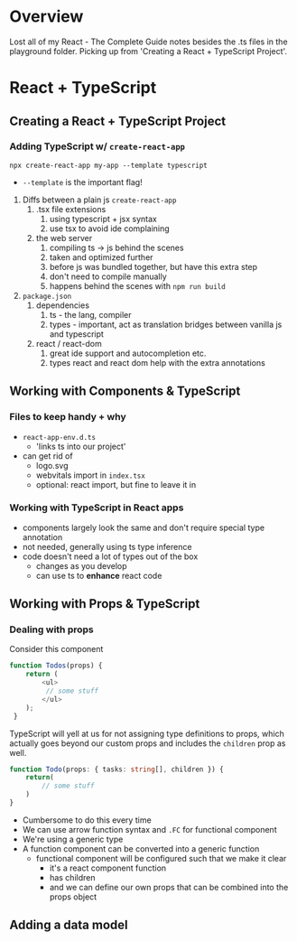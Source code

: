 # Overview

Lost all of my React - The Complete Guide notes besides the .ts files in the playground folder. Picking up from 'Creating a React + TypeScript Project'.

# React + TypeScript

## Creating a React + TypeScript Project

### Adding TypeScript w/ `create-react-app`

`npx create-react-app my-app --template typescript`

- `--template` is the important flag!

1. Diffs between a plain js `create-react-app`
   1. .tsx file extensions
      1. using typescript + jsx syntax
      2. use tsx to avoid ide complaining
   2. the web server
      1. compiling ts -> js behind the scenes
      2. taken and optimized further
      3. before js was bundled together, but have this extra step
      4. don't need to compile manually
      5. happens behind the scenes with `npm run build`
2. `package.json`
   1. dependencies
      1. ts - the lang, compiler
      2. types - important, act as translation bridges between vanilla js and typescript 
   2. react / react-dom
      1. great ide support and autocompletion etc.
      2. types react and react dom help with the extra annotations

## Working with Components & TypeScript

### Files to keep handy + why

- `react-app-env.d.ts`
  - 'links ts into our project'
- can get rid of
  - logo.svg
  - webvitals import in `index.tsx`
  - optional: react import, but fine to leave it in

### Working with TypeScript in React apps
- components largely look the same and don't require special type annotation
- not needed, generally using ts type inference
- code doesn't need a lot of types out of the box
  - changes as you develop
  - can use ts to **enhance** react code


## Working with Props & TypeScript

### Dealing with props

Consider this component
```TypeScript
function Todos(props) {
    return (
        <ul>
         // some stuff
        </ul>
    );
 }
```

TypeScript will yell at us for not assigning type definitions to props, which actually goes beyond our custom props and includes the `children` prop as well.

```typescript
function Todo(props: { tasks: string[], children }) {
    return(
        // some stuff
    )
}
```

- Cumbersome to do this every time
- We can use arrow function syntax and `.FC` for functional component
- We're using a generic type
- A function component can be converted into a generic function
  - functional component will be configured such that we make it clear
    - it's a react component function
    - has children
    - and we can define our own props that can be combined into the props object

## Adding a data model


